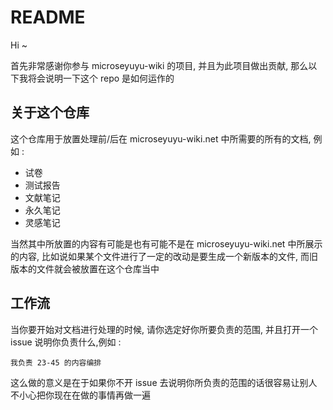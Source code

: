 # README

Hi ~

首先非常感谢你参与 microseyuyu-wiki 的项目, 并且为此项目做出贡献, 那么以下我将会说明一下这个 repo 是如何运作的

## 关于这个仓库

这个仓库用于放置处理前/后在 microseyuyu-wiki.net 中所需要的所有的文档, 例如 :

- 试卷
- 测试报告
- 文献笔记
- 永久笔记
- 灵感笔记

当然其中所放置的内容有可能是也有可能不是在 microseyuyu-wiki.net 中所展示的内容, 比如说如果某个文件进行了一定的改动是要生成一个新版本的文件, 而旧版本的文件就会被放置在这个仓库当中

## 工作流

当你要开始对文档进行处理的时候, 请你选定好你所要负责的范围, 并且打开一个 issue 说明你负责什么,例如 : 

```我负责 23-45 的内容编排```

这么做的意义是在于如果你不开 issue 去说明你所负责的范围的话很容易让别人不小心把你现在在做的事情再做一遍

